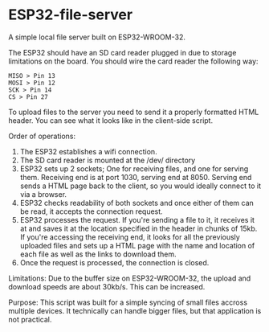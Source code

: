 # ESP32-file-server
A simple local file server built on ESP32-WROOM-32. 

The ESP32 should have an SD card reader plugged in due to storage limitations on the board. You should wire the card reader the following way:
```
MISO > Pin 13
MOSI > Pin 12
SCK > Pin 14
CS > Pin 27
```
To upload files to the server you need to send it a properly formatted HTML header. You can see what it looks like in the client-side script.

Order of operations:
1. The ESP32 establishes a wifi connection.
2. The SD card reader is mounted at the /dev/ directory
3. ESP32 sets up 2 sockets; One for receiving files, and one for serving them. Receiving end is at port 1030, serving end at 8050. Serving end sends a HTML page back to the client, so you would ideally connect to it via a browser.
4. ESP32 checks readability of both sockets and once either of them can be read, it accepts the connection request.
5. ESP32 processes the request. If you're sending a file to it, it receives it at and saves it at the location specified in the header in chunks of 15kb. If you're accessing the receiving end, it looks for all the previously uploaded files and sets up a HTML page with the name and location of each file as well as the links to download them.
6. Once the request is processed, the connection is closed.

Limitations:
Due to the buffer size on ESP32-WROOM-32, the upload and download speeds are about 30kb/s. This can be increased.

Purpose:
This script was built for a simple syncing of small files accross multiple devices. It technically can handle bigger files, but that application is not practical.

